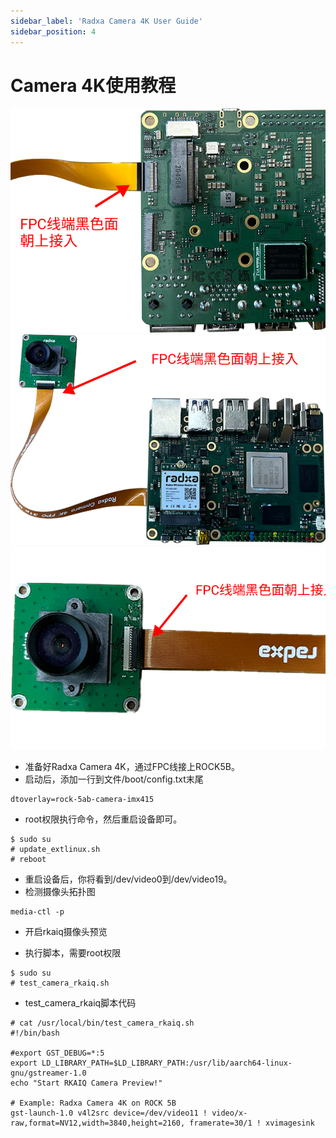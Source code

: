 ```yaml
---
sidebar_label: 'Radxa Camera 4K User Guide'
sidebar_position: 4
---
```



# Camera 4K使用教程

![Camera-4K安装-01](../../../../static/img/rock5b/camera-01.png)
![Camera-4K安装-02](../../../../static/img/rock5b/camera-02.png)
![Camera-4K安装-03](../../../../static/img/rock5b/camera-03.png)
- 准备好Radxa Camera 4K，通过FPC线接上ROCK5B。
- 启动后，添加一行到文件/boot/config.txt末尾
```
dtoverlay=rock-5ab-camera-imx415
```
- root权限执行命令，然后重启设备即可。
```
$ sudo su
# update_extlinux.sh
# reboot
```

- 重启设备后，你将看到/dev/video0到/dev/video19。
- 检测摄像头拓扑图
```
media-ctl -p
```
- 开启rkaiq摄像头预览

- 执行脚本，需要root权限
```
$ sudo su
# test_camera_rkaiq.sh
```

- test_camera_rkaiq脚本代码
```
# cat /usr/local/bin/test_camera_rkaiq.sh
#!/bin/bash

#export GST_DEBUG=*:5
export LD_LIBRARY_PATH=$LD_LIBRARY_PATH:/usr/lib/aarch64-linux-gnu/gstreamer-1.0
echo "Start RKAIQ Camera Preview!"

# Example: Radxa Camera 4K on ROCK 5B
gst-launch-1.0 v4l2src device=/dev/video11 ! video/x-raw,format=NV12,width=3840,height=2160, framerate=30/1 ! xvimagesink
```